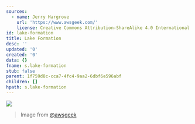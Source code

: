 ```yaml
---
sources:
  - name: Jerry Hargrove
    url: 'https://www.awsgeek.com/'
    license: Creative Commons Attribution-ShareAlike 4.0 International License
id: lake-formation
title: Lake Formation
desc: ''
updated: '0'
created: '0'
data: {}
fname: s.lake-formation
stub: false
parent: 1f759d8c-cca7-4fc4-9aa2-6dbf6e596abf
children: []
hpath: s.lake-formation
---
```

![](/assets/images/AWS-Lake-Formation_en.jpg)

> Image from [@awsgeek](https://www.awsgeek.com/AWS-Lake-Formation/)
